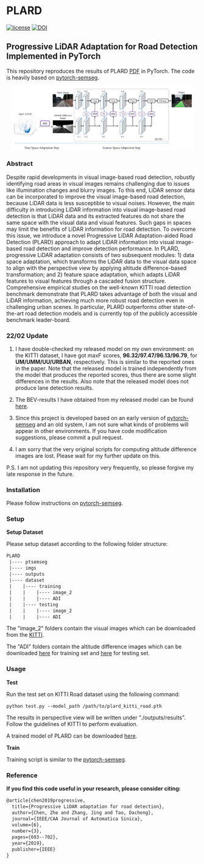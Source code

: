 # PLARD 

[![license](https://img.shields.io/github/license/mashape/apistatus.svg)](https://github.com/zhechen/PLARD/LICENSE)
[![DOI](https://zenodo.org/badge/DOI/10.1109/JAS.2019.1911459.svg)](https://doi.org/10.1109/JAS.2019.1911459)



## Progressive LiDAR Adaptation for Road Detection Implemented in PyTorch

This repository reproduces the results of PLARD [PDF](https://arxiv.org/abs/1904.01206) in PyTorch. The code is heavily based on [pytorch-semseg](https://github.com/meetshah1995/pytorch-semseg).


<p align="center">
<img src="imgs/main.png" width="95%"/>
</p>

### Abstract

Despite rapid developments in visual image-based road detection, robustly identifying road areas in visual images remains challenging due to issues like illumination changes and blurry images. To this end, LiDAR sensor data can be incorporated to improve the visual image-based road detection, because LiDAR data is less susceptible to visual noises. However, the main difficulty in introducing LiDAR information into visual image-based road detection is that LiDAR data and its extracted features do not share the same space with the visual data and visual features. Such gaps in spaces may limit the benefits of LiDAR information for road detection. To overcome this issue, we introduce a novel Progressive LiDAR Adaptation-aided Road Detection (PLARD) approach to adapt LiDAR information into visual image-based road detection and improve detection performance. In PLARD, progressive LiDAR adaptation consists of two subsequent modules: 1) data space adaptation, which transforms the LiDAR data to the visual data space to align with the perspective view by applying altitude difference-based transformation; and 2) feature space adaptation, which adapts LiDAR features to visual features through a cascaded fusion structure. Comprehensive empirical studies on the well-known KITTI road detection benchmark demonstrate that PLARD takes advantage of both the visual and LiDAR information, achieving much more robust road detection even in challenging urban scenes. In particular, PLARD outperforms other state-of-the-art road detection models and is currently top of the publicly accessible benchmark leader-board.

### 22/02 Update ###

1) I have double-checked my released model on my own environment: on the KITTI dataset, I have got maxF scores, **96.32/97.47/96.13/96.79**, for **UM/UMM/UU/URBAN**, respectively. This is similar to the reported ones in the paper. Note that the released model is trained independently from the model that produces the reported scores, thus there are some slight differences in the results. Also note that the released model does not produce lane detection results. 

2) The BEV-results I have obtained from my released model can be found [here](https://www.dropbox.com/s/e2tpn8s7jy05t43/plard.zip?dl=0). 

3) Since this project is developed based on an early version of [pytorch-semseg](https://github.com/meetshah1995/pytorch-semseg) and an old system, I am not sure what kinds of problems will appear in other environments. If you have code modification suggestions, please commit a pull request. 

4) I am sorry that the very original scripts for computing altitude difference images are lost. Please wait for my further update on this.

P.S. I am not updating this repository very frequently, so please forgive my late response in the future. 

### Installation ###
Please follow instructions on [pytorch-semseg](https://github.com/meetshah1995/pytorch-semseg).

### Setup

**Setup Dataset**

Please setup dataset according to the following folder structure:
```
PLARD
 |---- ptsemseg
 |---- imgs
 |---- outputs
 |---- dataset
 |    |---- training
 |    |    |---- image_2
 |    |    |---- ADI
 |    |---- testing
 |    |    |---- image_2
 |    |    |---- ADI 
```
The "image\_2" folders contain the visual images which can be downloaded from the [KITTI](http://www.cvlibs.net/datasets/kitti/eval_road.php).

The "ADI" folders contain the altitude difference images which can be downloaded [here](https://www.dropbox.com/s/wks807hv84wcduv/ADI-training.zip?dl=0) for training set and [here](https://www.dropbox.com/s/sslqw2flp7ptwnj/ADI-testing.zip?dl=0) for testing set. 

### Usage
**Test**

Run the test set on KITTI Road dataset using the following command:
```
python test.py --model_path /path/to/plard_kitti_road.pth
```
The results in perspective view will be written under "./outputs/results". Follow the guidelines of KITTI to perform evaluation. 

A trained model of PLARD can be downloaded [here](https://www.dropbox.com/s/lrtwhuo0rxv1sgy/plard_kitti_road.pth?dl=0). 

**Train**

Training script is similar to the [pytorch-semseg](https://github.com/meetshah1995/pytorch-semseg).

### Reference
**If you find this code useful in your research, please consider citing:**

```
@article{chen2019progressive,
  title={Progressive LiDAR adaptation for road detection},
  author={Chen, Zhe and Zhang, Jing and Tao, Dacheng},
  journal={IEEE/CAA Journal of Automatica Sinica},
  volume={6},
  number={3},
  pages={693--702},
  year={2019},
  publisher={IEEE}
}
```

